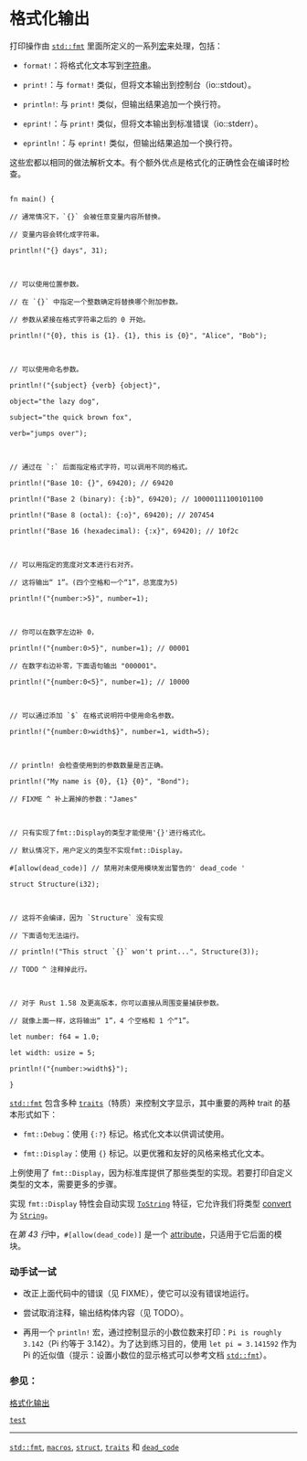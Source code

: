 # 格式化输出

  

打印操作由 [`std::fmt`][fmt] 里面所定义的一系列[宏][macros]来处理，包括：

  

- `format!`：将格式化文本写到[字符串][string]。

- `print!`：与 `format!` 类似，但将文本输出到控制台（io::stdout）。

- `println!`: 与 `print!` 类似，但输出结果追加一个换行符。

- `eprint!`：与 `print!` 类似，但将文本输出到标准错误（io::stderr）。

- `eprintln!`：与 `eprint!` 类似，但输出结果追加一个换行符。

  

这些宏都以相同的做法解析文本。有个额外优点是格式化的正确性会在编译时检查。

  

```rust,editable,ignore,mdbook-runnable

fn main() {

// 通常情况下，`{}` 会被任意变量内容所替换。

// 变量内容会转化成字符串。

println!("{} days", 31);

  

// 可以使用位置参数。

// 在 `{}` 中指定一个整数确定将替换哪个附加参数。

// 参数从紧接在格式字符串之后的 0 开始。

println!("{0}, this is {1}. {1}, this is {0}", "Alice", "Bob");

  

// 可以使用命名参数。

println!("{subject} {verb} {object}",

object="the lazy dog",

subject="the quick brown fox",

verb="jumps over");

  

// 通过在 `:` 后面指定格式字符，可以调用不同的格式。

println!("Base 10: {}", 69420); // 69420

println!("Base 2 (binary): {:b}", 69420); // 10000111100101100

println!("Base 8 (octal): {:o}", 69420); // 207454

println!("Base 16 (hexadecimal): {:x}", 69420); // 10f2c

  

// 可以用指定的宽度对文本进行右对齐。

// 这将输出“ 1”。(四个空格和一个“1”，总宽度为5)

println!("{number:>5}", number=1);

  

// 你可以在数字左边补 0，

println!("{number:0>5}", number=1); // 00001

// 在数字右边补零，下面语句输出 "000001"。

println!("{number:0<5}", number=1); // 10000

  

// 可以通过添加 `$` 在格式说明符中使用命名参数。

println!("{number:0>width$}", number=1, width=5);

  

// println! 会检查使用到的参数数量是否正确。

println!("My name is {0}, {1} {0}", "Bond");

// FIXME ^ 补上漏掉的参数："James"

  

// 只有实现了fmt::Display的类型才能使用'{}'进行格式化。

// 默认情况下，用户定义的类型不实现fmt::Display。

#[allow(dead_code)] // 禁用对未使用模块发出警告的' dead_code '

struct Structure(i32);

  

// 这将不会编译，因为 `Structure` 没有实现

// 下面语句无法运行。

// println!("This struct `{}` won't print...", Structure(3));

// TODO ^ 注释掉此行。

  

// 对于 Rust 1.58 及更高版本，你可以直接从周围变量捕获参数。

// 就像上面一样，这将输出“ 1”，4 个空格和 1 个“1”。

let number: f64 = 1.0;

let width: usize = 5;

println!("{number:>width$}");

}

```

  

[`std::fmt`][fmt] 包含多种 [`traits`][traits]（特质）来控制文字显示，其中重要的两种 trait 的基本形式如下：

  

- `fmt::Debug`：使用 `{:?}` 标记。格式化文本以供调试使用。

- `fmt::Display`：使用 `{}` 标记。以更优雅和友好的风格来格式化文本。

  

上例使用了 `fmt::Display`，因为标准库提供了那些类型的实现。若要打印自定义类型的文本，需要更多的步骤。

  

实现 `fmt::Display` 特性会自动实现 [`ToString`] 特征，它允许我们将类型 [convert] 为 [`String`][string]。

  

在*第 43 行*中，`#[allow(dead_code)]` 是一个 [attribute]，只适用于它后面的模块。

  

### 动手试一试

  

- 改正上面代码中的错误（见 FIXME），使它可以没有错误地运行。

- 尝试取消注释，输出结构体内容（见 TODO）。

- 再用一个 `println!` 宏，通过控制显示的小数位数来打印：`Pi is roughly 3.142`（Pi 约等于 3.142）。为了达到练习目的，使用 `let pi = 3.141592` 作为 Pi 的近似值（提示：设置小数位的显示格式可以参考文档 [`std::fmt`][fmt]）。

  

### 参见：

  [格式化输出](#格式化输出)

[`test`](../test.md)


---


[`std::fmt`][fmt], [`macros`][macros], [`struct`][structs], [`traits`][traits] 和 [`dead_code`][dead_code]

  

[fmt]: https://rustwiki.org/zh-CN/std/fmt/

[macros]: ../macros.md

[string]: ../std/str.md

[structs]: ../custom_types/structs.md

[traits]: ../trait.md

[`ToString`]: https://doc.rust-lang.org/std/string/trait.ToString.html

[convert]: ../conversion/string.md

[attribute]: ../attribute.md

[dead_code]: ../attribute/unused.md